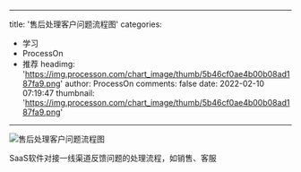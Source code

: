 
---
title: '售后处理客户问题流程图'
categories: 
 - 学习
 - ProcessOn
 - 推荐
headimg: 'https://img.processon.com/chart_image/thumb/5b46cf0ae4b00b08ad187fa9.png'
author: ProcessOn
comments: false
date: 2022-02-10 07:19:47
thumbnail: 'https://img.processon.com/chart_image/thumb/5b46cf0ae4b00b08ad187fa9.png'
---

<div>   
<img class="thumb" alt="售后处理客户问题流程图" src="https://img.processon.com/chart_image/thumb/5b46cf0ae4b00b08ad187fa9.png" referrerpolicy="no-referrer">
<p>SaaS软件对接一线渠道反馈问题的处理流程，如销售、客服</p>  
</div>
            